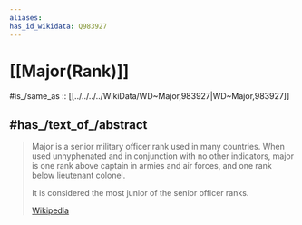 ```yaml
---
aliases:
has_id_wikidata: Q983927
---
```


# [[Major(Rank)]] 

#is_/same_as :: [[../../../../WikiData/WD~Major,983927|WD~Major,983927]] 

## #has_/text_of_/abstract 

> Major is a senior military officer rank used in many countries. 
> When used unhyphenated and in conjunction with no other indicators, 
> major is one rank above captain in armies and air forces, 
> and one rank below lieutenant colonel. 
> 
> It is considered the most junior of the senior officer ranks.
>
> [Wikipedia](https://en.wikipedia.org/wiki/Major%20(rank)) 


